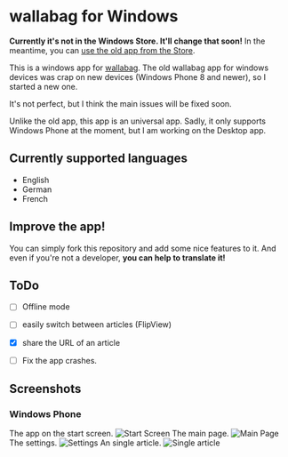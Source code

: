 wallabag for Windows
================
**Currently it's not in the Windows Store. It'll change that soon!**
In the meantime, you can [use the old app from the Store](http://www.windowsphone.com/en-us/store/app/wallabag/ff890514-348c-4d0b-9b43-153fff3f7450).

This is a windows app for [wallabag](http://wallabag.org).
The old wallabag app for windows devices was crap on new devices (Windows Phone 8 and newer), so I started a new one.

It's not perfect, but I think the main issues will be fixed soon.

Unlike the old app, this app is an universal app. Sadly, it only supports Windows Phone at the moment, but I am working on the Desktop app.

## Currently supported languages
- English
- German
- French

## Improve the app!
You can simply fork this repository and add some nice features to it.
And even if you're not a developer, **you can help to translate it!**

## ToDo
- [ ] Offline mode
- [ ] easily switch between articles (FlipView)
- [x] share the URL of an article
- [ ] Fix the app crashes.


## Screenshots
### Windows Phone
The app on the start screen.
![Start Screen](screenshots/phone/startscreen.png)
The main page.
![Main Page](screenshots/phone/mainpage.png)
The settings.
![Settings](screenshots/phone/settings.png)
An single article.
![Single article](screenshots/phone/article.png)
